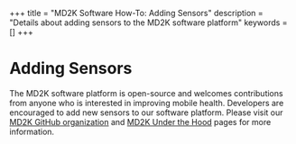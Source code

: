 +++
title = "MD2K Software How-To: Adding Sensors"
description = "Details about adding sensors to the MD2K software platform"
keywords = []
+++


# Adding Sensors

The MD2K software platform is open-source and welcomes contributions from anyone who is interested in improving mobile health. Developers are encouraged to add new sensors to our software platform. Please visit our [MD2K GitHub organization](https://www.github.com/MD2Korg/) and [MD2K Under the Hood](http://software.md2k.org/under-the-hood/) pages for more information.
